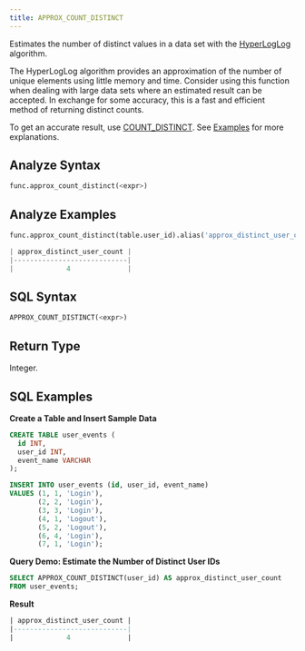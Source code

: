 ```yaml
---
title: APPROX_COUNT_DISTINCT
---
```


Estimates the number of distinct values in a data set with the [HyperLogLog](https://en.wikipedia.org/wiki/HyperLogLog) algorithm. 

The HyperLogLog algorithm provides an approximation of the number of unique elements using little memory and time. Consider using this function when dealing with large data sets where an estimated result can be accepted. In exchange for some accuracy, this is a fast and efficient method of returning distinct counts.

To get an accurate result, use [COUNT_DISTINCT](aggregate-count-distinct). See [Examples](#examples) for more explanations.

## Analyze Syntax

```python
func.approx_count_distinct(<expr>)
```

## Analyze Examples
```python
func.approx_count_distinct(table.user_id).alias('approx_distinct_user_count')

| approx_distinct_user_count |
|----------------------------|
|             4              |
```

## SQL Syntax

```sql
APPROX_COUNT_DISTINCT(<expr>)
```

## Return Type

Integer.

## SQL Examples

**Create a Table and Insert Sample Data**
```sql
CREATE TABLE user_events (
  id INT,
  user_id INT,
  event_name VARCHAR
);

INSERT INTO user_events (id, user_id, event_name)
VALUES (1, 1, 'Login'),
       (2, 2, 'Login'),
       (3, 3, 'Login'),
       (4, 1, 'Logout'),
       (5, 2, 'Logout'),
       (6, 4, 'Login'),
       (7, 1, 'Login');
```

**Query Demo: Estimate the Number of Distinct User IDs**
```sql
SELECT APPROX_COUNT_DISTINCT(user_id) AS approx_distinct_user_count
FROM user_events;
```

**Result**
```sql
| approx_distinct_user_count |
|----------------------------|
|             4              |
```

